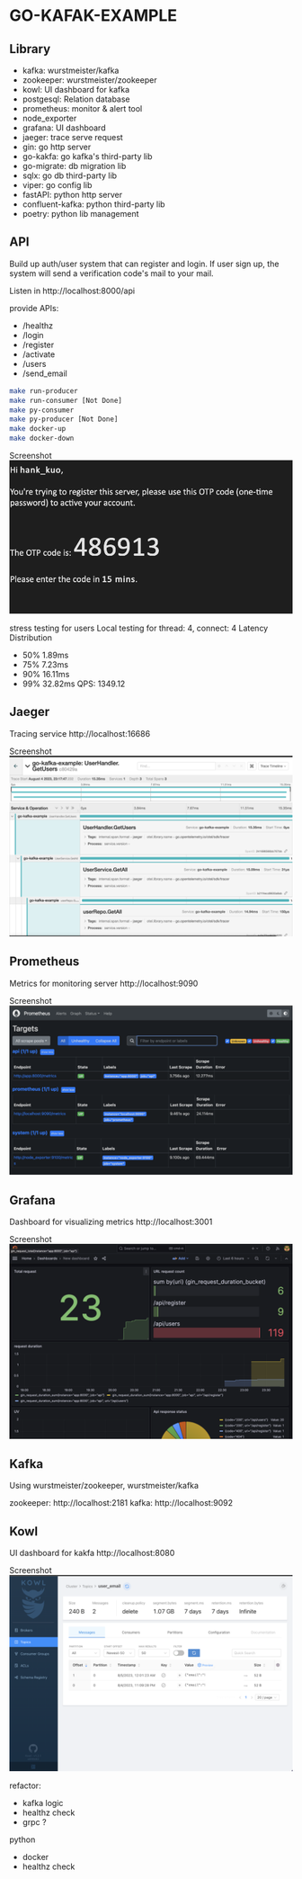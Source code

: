 # GO-KAFAK-EXAMPLE
## Library 
- kafka: wurstmeister/kafka
- zookeeper: wurstmeister/zookeeper
- kowl: UI dashboard for kafka
- postgesql: Relation database
- prometheus: monitor & alert tool
- node_exporter
- grafana: UI dashboard
- jaeger: trace serve request 
- gin: go http server
- go-kakfa: go kafka's third-party lib 
- go-migrate: db migration lib
- sqlx: go db third-party lib
- viper: go config lib 
- fastAPI: python http server
- confluent-kafka: python third-party lib
- poetry: python lib management

## API
Build up auth/user system that can register and login.
If user sign up, the system will send a verification code's mail to your mail.

Listen in http://localhost:8000/api

provide APIs:
- /healthz
- /login
- /register
- /activate
- /users
- /send_email

```bash
make run-producer
make run-consumer [Not Done]
make py-consumer
make py-producer [Not Done]
make docker-up
make docker-down
```
Screenshot
![OTP email example](./tmp/images/otp_email.png)

stress testing for users
Local testing for thread: 4, connect: 4
Latency Distribution
- 50%    1.89ms
- 75%    7.23ms
- 90%   16.11ms
- 99%   32.82ms
QPS: 1349.12

## Jaeger
Tracing service
http://localhost:16686

Screenshot
![jaeger](./tmp/images/jaeger.png)

## Prometheus
Metrics for monitoring server
http://localhost:9090

Screenshot
![prometheus](./tmp/images/prometheus.png)

## Grafana
Dashboard for visualizing metrics
http://localhost:3001

Screenshot
![grafana](./tmp/images/grafana.png)

## Kafka
Using wurstmeister/zookeeper, wurstmeister/kafka

zookeeper: http://localhost:2181
kafka: http://localhost:9092


## Kowl
UI dashboard for kakfa
http://localhost:8080

Screenshot
![kowl](./tmp/images/kowl.png)


refactor: 
- kafka logic  
- healthz check 
- grpc ? 

python
- docker
- healthz check
